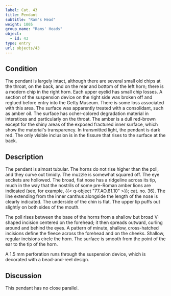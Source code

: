 ```yaml
---
label: Cat. 43
title: Pendant
subtitle: "Ram's Head"
weight: 1005
group_name: "Rams' Heads"
object:
  - id: 43
type: entry
url: objects/43
---
```


## Condition

The pendant is largely intact, although there are several small old chips at the throat, on the back, and on the rear and bottom of the left horn; there is a modern chip in the right horn. Each upper eyelid has small chip losses. A section of the suspension device on the right side was broken off and reglued before entry into the Getty Museum. There is some loss associated with this area. The surface was apparently treated with a consolidant, such as amber oil. The surface has ocher-colored degradation material in interstices and particularly on the throat. The amber is a dull red-brown except for the shiny areas of the exposed fractured inner surface, which show the material's transparency. In transmitted light, the pendant is dark red. The only visible inclusion is in the fissure that rises to the surface at the back.

## Description

The pendant is almost tubular. The horns do not rise higher than the poll, and they curve out timidly. The muzzle is somewhat squared off. The eye sockets are hollowed. The broad, flat nose has a ridgeline across its tip, much in the way that the nostrils of some pre-Roman amber lions are indicated (see, for example, {{< q-object "77.AO.81.10" >}}; cat. no. 36). The line extending from the inner canthus alongside the length of the nose is clearly indicated. The underside of the chin is flat. The upper lip puffs out slightly on both sides of the mouth.

The poll rises between the base of the horns from a shallow but broad V-shaped incision centered on the forehead; it then spreads outward, curling around and behind the eyes. A pattern of minute, shallow, cross-hatched incisions define the fleece across the forehead and on the cheeks. Shallow, regular incisions circle the horn. The surface is smooth from the point of the ear to the tip of the horn.

A 1.5 mm perforation runs through the suspension device, which is decorated with a bead-and-reel design.

## Discussion

This pendant has no close parallel.
